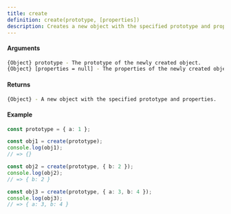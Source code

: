 ```yaml
---
title: create
definition: create(prototype, [properties])
description: Creates a new object with the specified prototype and properties. If the properties argument is not provided, an empty object with the given prototype is created.
---
```



#### Arguments


```bash
{Object} prototype - The prototype of the newly created object.
{Object} [properties = null] - The properties of the newly created object.
```


#### Returns


```bash
{Object} - A new object with the specified prototype and properties.
```


#### Example


```ts
const prototype = { a: 1 };

const obj1 = create(prototype);
console.log(obj1);
// => {}

const obj2 = create(prototype, { b: 2 });
console.log(obj2);
// => { b: 2 }

const obj3 = create(prototype, { a: 3, b: 4 });
console.log(obj3);
// => { a: 3, b: 4 }
```